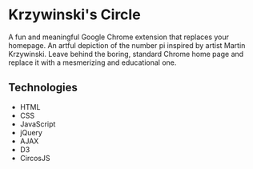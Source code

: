 # Krzywinski's Circle

A fun and meaningful Google Chrome extension that replaces your homepage. An artful depiction of the number pi inspired by artist Martin Krzywinski. Leave behind the boring, standard Chrome home page and replace it with a mesmerizing and educational one.

## Technologies

* HTML
* CSS
* JavaScript
* jQuery
* AJAX
* D3
* CircosJS
